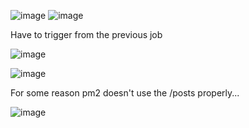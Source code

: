 ![image](https://user-images.githubusercontent.com/14828358/145976519-b8eb1e4d-cfc9-405b-978f-969bd437a894.png)
![image](https://user-images.githubusercontent.com/14828358/145976556-fc9b22ba-fc08-4384-af31-76488210aaf1.png)

Have to trigger from the previous job

![image](https://user-images.githubusercontent.com/14828358/145976621-2a9a1935-4264-4cdd-9259-15d922742582.png)


![image](https://user-images.githubusercontent.com/14828358/145976718-c648d535-1673-4289-9f66-34f0f34a438d.png)


For some reason pm2 doesn't use the /posts properly...


![image](https://user-images.githubusercontent.com/14828358/146233643-98e65317-bd95-470e-a355-623123fb3050.png)

